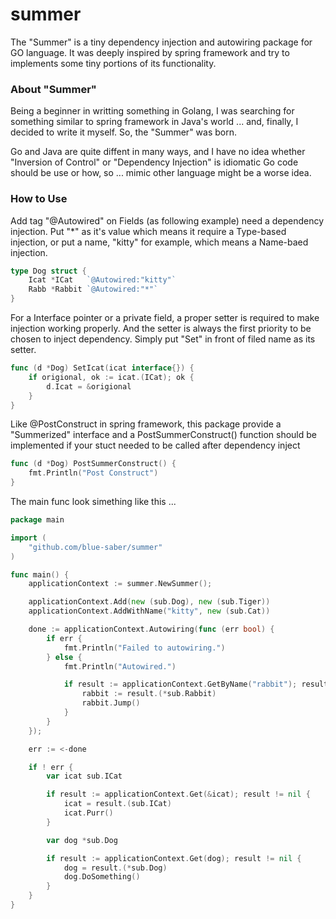 # summer

The "Summer" is a tiny dependency injection and autowiring package for GO language.
It was deeply inspired by spring framework and try to implements some tiny portions of its functionality.

### About "Summer"

Being a beginner in writting something in Golang,
I was searching for something similar to spring framework in Java's world ... 
and, finally, I decided to write it myself. So, the "Summer" was born.

Go and Java are quite diffent in many ways,
and I have no idea whether "Inversion of Control" or "Dependency Injection"
is idiomatic Go code should be use or how, so ... mimic other language might be a worse idea.

### How to Use
Add tag "@Autowired" on Fields (as following example) need a dependency injection.
Put "*" as it's value which means it require a Type-based injection,
or put a name, "kitty" for example, which means a Name-baed injection.
```go
type Dog struct {
	Icat *ICat   `@Autowired:"kitty"`
	Rabb *Rabbit `@Autowired:"*"`
}
```
For a Interface pointer or a private field, a proper setter is required to make injection working properly.
And the setter is always the first priority to be chosen to inject dependency.
Simply put "Set" in front of filed name as its setter.
```go
func (d *Dog) SetIcat(icat interface{}) {
	if origional, ok := icat.(ICat); ok {
		d.Icat = &origional
	}
}
```
Like @PostConstruct in spring framework, this package provide a "Summerized" interface and a 
PostSummerConstruct() function should be implemented if your stuct needed to be called
after dependency inject
```go
func (d *Dog) PostSummerConstruct() {
	fmt.Println("Post Construct")
}
```
The main func look simething like this ...
```go
package main

import (
	"github.com/blue-saber/summer"
)

func main() {
	applicationContext := summer.NewSummer();

	applicationContext.Add(new (sub.Dog), new (sub.Tiger))
	applicationContext.AddWithName("kitty", new (sub.Cat))

	done := applicationContext.Autowiring(func (err bool) {
		if err {
			fmt.Println("Failed to autowiring.")
		} else {
			fmt.Println("Autowired.")

			if result := applicationContext.GetByName("rabbit"); result != nil {
				rabbit := result.(*sub.Rabbit)
				rabbit.Jump()
			}
		}
	});

	err := <-done

	if ! err {
		var icat sub.ICat

		if result := applicationContext.Get(&icat); result != nil {
			icat = result.(sub.ICat)
			icat.Purr()
		}

		var dog *sub.Dog

		if result := applicationContext.Get(dog); result != nil {
			dog = result.(*sub.Dog)
			dog.DoSomething()
		}
	}
}
```
